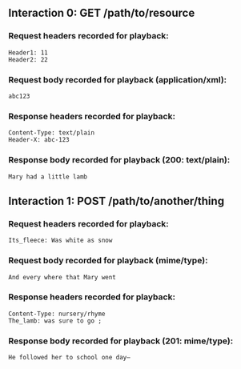 ## Interaction 0: GET /path/to/resource

### Request headers recorded for playback:

```
Header1: 11
Header2: 22
```

### Request body recorded for playback (application/xml):

```
abc123
```

### Response headers recorded for playback:

```
Content-Type: text/plain
Header-X: abc-123
```

### Response body recorded for playback (200: text/plain):

```
Mary had a little lamb
```

## Interaction 1: POST /path/to/another/thing

### Request headers recorded for playback:

```
Its_fleece: Was white as snow
```

### Request body recorded for playback (mime/type):

```
And every where that Mary went
```

### Response headers recorded for playback:

```
Content-Type: nursery/rhyme
The_lamb: was sure to go ;
```

### Response body recorded for playback (201: mime/type):

```
He followed her to school one day—
```
